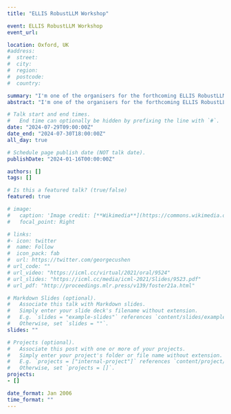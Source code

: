 ```yaml
---
title: "ELLIS RobustLLM Workshop"

event: ELLIS RobustLLM Workshop
event_url:

location: Oxford, UK
#address:
#  street:
#  city:
#  region:
#  postcode:
#  country:

summary: "I'm one of the organisers for the forthcoming ELLIS RobustLLM workshop, taking place in July (straight after ICML!) at the University of Oxford. If you'd like to share any thoughts or suggestions for the event, please fill in this [**short survey**](https://forms.gle/Qn2EUrPZAsEc4c2s5)."
abstract: "I'm one of the organisers for the forthcoming ELLIS RobustLLM workshop, taking place in July (straight after ICML!) at the University of Oxford. If you'd like to share any thoughts or suggestions for the event, please fill in this [**short survey**](https://forms.gle/Qn2EUrPZAsEc4c2s5)."

# Talk start and end times.
#   End time can optionally be hidden by prefixing the line with `#`.
date: "2024-07-29T09:00:00Z"
date_end: "2024-07-30T18:00:00Z"
all_day: true

# Schedule page publish date (NOT talk date).
publishDate: "2024-01-16T00:00:00Z"

authors: []
tags: []

# Is this a featured talk? (true/false)
featured: true

# image:
#   caption: 'Image credit: [**Wikimedia**](https://commons.wikimedia.org/wiki/File:Artificial_Intelligence_%26_AI_%26_Machine_Learning_-_30212411048.jpg)'
#   focal_point: Right

# links:
#- icon: twitter
#  name: Follow
#  icon_pack: fab
#  url: https://twitter.com/georgecushen
# url_code: ""
# url_video: "https://icml.cc/virtual/2021/oral/9524"
# url_slides: "https://icml.cc/media/icml-2021/Slides/9523.pdf"
# url_pdf: "http://proceedings.mlr.press/v139/foster21a.html"

# Markdown Slides (optional).
#   Associate this talk with Markdown slides.
#   Simply enter your slide deck's filename without extension.
#   E.g. `slides = "example-slides"` references `content/slides/example-slides.md`.
#   Otherwise, set `slides = ""`.
slides: ""

# Projects (optional).
#   Associate this post with one or more of your projects.
#   Simply enter your project's folder or file name without extension.
#   E.g. `projects = ["internal-project"]` references `content/project/deep-learning/index.md`.
#   Otherwise, set `projects = []`.
projects:
- []

date_format: Jan 2006
time_format: ""
---
```


<!-- My submission 'Automated Adaptive Design in Real Time' has been selected as a finalist in the Mathematics category. I'll be presenting some of my research in the Houses of Commons during British Science Week. -->

<!-- using the code  **LQG20211214-OLO-Debate-GS-RG**. If you'd like to attend in person, please [DM me](https://twitter.com/desirivanova) for details on how to register. -->
